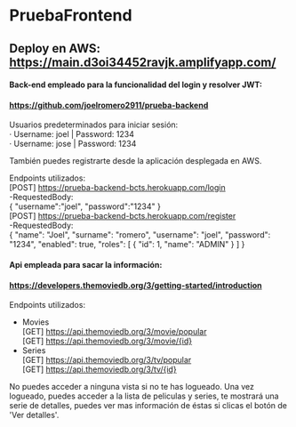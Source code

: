 # PruebaFrontend

## Deploy en AWS: https://main.d3oi34452ravjk.amplifyapp.com/  

#### Back-end empleado para la funcionalidad del login y resolver JWT:  
#### https://github.com/joelromero2911/prueba-backend  
  
Usuarios predeterminados para iniciar sesión:  
 · Username: joel | Password: 1234  
 · Username: jose | Password: 1234  
  
También puedes registrarte desde la aplicación desplegada en AWS.  
  
Endpoints utilizados:  
[POST] https://prueba-backend-bcts.herokuapp.com/login  
  -RequestedBody:  
    { "username":"joel", "password":"1234" }  
[POST] https://prueba-backend-bcts.herokuapp.com/register  
  -RequestedBody:  
    {
        "name": "Joel",
        "surname": "romero",
        "username": "joel",
        "password": "1234",
        "enabled": true,
        "roles": [
            {
                "id": 1,
                "name": "ADMIN"
            }
        ]
    }  
  
#### Api empleada para sacar la información:  
#### https://developers.themoviedb.org/3/getting-started/introduction  
  
Endpoints utilizados:  
- Movies  
[GET] https://api.themoviedb.org/3/movie/popular  
[GET] https://api.themoviedb.org/3/movie/{id}  
- Series  
[GET] https://api.themoviedb.org/3/tv/popular  
[GET] https://api.themoviedb.org/3/tv/{id}  
  
No puedes acceder a ninguna vista si no te has logueado. Una vez logueado, puedes acceder a la lista de peliculas y series, te mostrará una serie de detalles, puedes ver mas información de éstas si clicas el botón de 'Ver detalles'.
